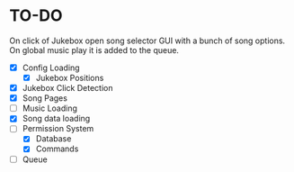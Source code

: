 # TO-DO

On click of Jukebox open song selector GUI with a bunch of song options.
On global music play it is added to the queue.

- [X] Config Loading
  - [X] Jukebox Positions 
- [X] Jukebox Click Detection
- [X] Song Pages 
- [ ] Music Loading  
- [X] Song data loading
- [ ] Permission System
  - [X] Database 
  - [X] Commands 
- [ ] Queue